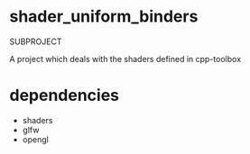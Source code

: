 # shader_uniform_binders
SUBPROJECT

A project which deals with the shaders defined in cpp-toolbox

# dependencies
* shaders
* glfw
* opengl
